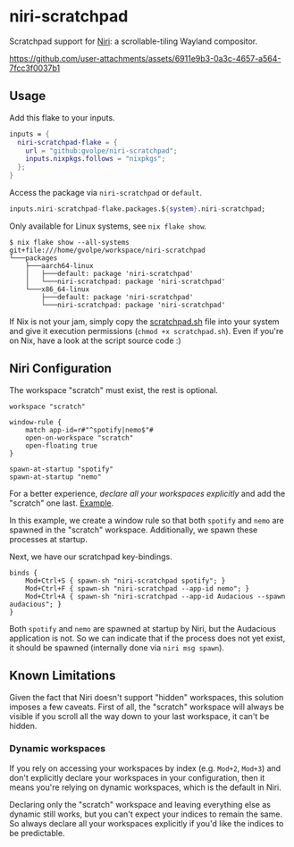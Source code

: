 # niri-scratchpad

Scratchpad support for [Niri](https://github.com/YaLTeR/niri): a scrollable-tiling Wayland compositor.

https://github.com/user-attachments/assets/6911e9b3-0a3c-4657-a564-7fcc3f0037b1

## Usage

Add this flake to your inputs.

```nix
inputs = {
  niri-scratchpad-flake = {
    url = "github:gvolpe/niri-scratchpad";
    inputs.nixpkgs.follows = "nixpkgs";
  };
}
```

Access the package via `niri-scratchpad` or `default`.

```nix
inputs.niri-scratchpad-flake.packages.${system}.niri-scratchpad;
```

Only available for Linux systems, see `nix flake show`.

```console
$ nix flake show --all-systems
git+file:///home/gvolpe/workspace/niri-scratchpad
└───packages
    ├───aarch64-linux
    │   ├───default: package 'niri-scratchpad'
    │   └───niri-scratchpad: package 'niri-scratchpad'
    └───x86_64-linux
        ├───default: package 'niri-scratchpad'
        └───niri-scratchpad: package 'niri-scratchpad'
```

If Nix is not your jam, simply copy the [scratchpad.sh](./src/scratchpad.sh) file into your system and give it execution permissions (`chmod +x scratchpad.sh`). Even if you're on Nix, have a look at the script source code :)

## Niri Configuration

The workspace "scratch" must exist, the rest is optional.

```kdl
workspace "scratch"

window-rule {
    match app-id=r#"^spotify|nemo$"#
    open-on-workspace "scratch"
    open-floating true
}

spawn-at-startup "spotify"
spawn-at-startup "nemo"
```

For a better experience, *declare all your workspaces explicitly* and add the "scratch" one last. [Example](https://github.com/gvolpe/nix-config/blob/7cc8c60c41a73f30c5c11957a1780496dec265d4/home/wm/niri/config.kdl#L611).

In this example, we create a window rule so that both `spotify` and `nemo` are spawned in the "scratch" workspace. Additionally, we spawn these processes at startup. 

Next, we have our scratchpad key-bindings.

```kdl
binds {
    Mod+Ctrl+S { spawn-sh "niri-scratchpad spotify"; }
    Mod+Ctrl+F { spawn-sh "niri-scratchpad --app-id nemo"; }
    Mod+Ctrl+A { spawn-sh "niri-scratchpad --app-id Audacious --spawn audacious"; }
}
```

Both `spotify` and `nemo` are spawned at startup by Niri, but the Audacious application is not. So we can indicate that if the process does not yet exist, it should be spawned (internally done via `niri msg spawn`).

## Known Limitations

Given the fact that Niri doesn't support "hidden" workspaces, this solution imposes a few caveats. First of all, the "scratch" workspace will always be visible if you scroll all the way down to your last workspace, it can't be hidden.

### Dynamic workspaces

If you rely on accessing your workspaces by index (e.g. `Mod+2`, `Mod+3`) and don't explicitly declare your workspaces in your configuration, then it means you're relying on dynamic workspaces, which is the default in Niri.

Declaring only the "scratch" workspace and leaving everything else as dynamic still works, but you can't expect your indices to remain the same. So always declare all your workspaces explicitly if you'd like the indices to be predictable.
